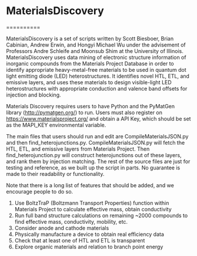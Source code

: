 # MaterialsDiscovery
==========

MaterialsDiscovery is a set of scripts written by Scott Biesboer, Brian Cabinian, Andrew Erwin, and Hongyi Michael Wu under the advisement of Professors Andre Schleife and Moonsub Shim at the University of Illinois. MaterialsDiscovery uses data mining of electronic structure information of inorganic compounds from the Materials Project Database in order to identify appropriate heavy-metal-free materials to be used in quantum dot light emitting diode (LED) heterostructures. It identifies novel HTL, ETL, and emissive layers, and uses these materials to design visible-light LED heterostructures with appropriate conduction and valence band offsets for injection and blocking.

Materials Discovery requires users to have Python and the PyMatGen library (http://pymatgen.org/) to run. Users must also register on https://www.materialsproject.org/ and obtain a API Key, which should be set as the MAPI_KEY environmental variable.

The main files that users should run and edit are CompileMaterialsJSON.py and then find_heterojunctions.py. CompileMaterialsJSON.py will fetch the HTL, ETL, and emissive layers from Materials Project. Then find_heterojunction.py will construct heterojunctions out of these layers, and rank them by injection matching.
The rest of the source files are just for testing and reference, as we built up the script in parts. No guarantee is made to their readability or functionality.

Note that there is a long list of features that should be added, and we encourage people to do so.
1. Use BoltzTraP (Boltzmann Transport Properties) function within Materials Project to calculate effective mass, obtain conductivity
2. Run full band structure calculations on remaining ~2000 compounds to find effective mass, conductivity, mobility, etc.
3. Consider anode and cathode materials
4. Physically manufacture a device to obtain real efficiency data
5. Check that at least one of HTL and ETL is transparent
6. Explore organic materials and relation to branch point energy


